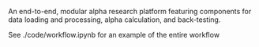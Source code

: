 An end-to-end, modular alpha research platform featuring components for data loading and processing, alpha calculation, and back-testing.

See ./code/workflow.ipynb for an example of the entire workflow
